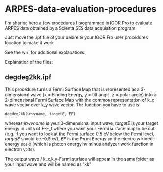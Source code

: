 # ARPES-data-evaluation-procedures
I'm sharing here a few procedures I programmed in IGOR Pro to evaluate ARPES data obtained by a Scienta SES data acquisition program

Just move the .ipf file of your desire to your IGOR Pro user procedures location to make it work.

See the wiki for additional explanations.

Explanation of the files:

## degdeg2kk.ipf

This procedure turns a Fermi Surface Map that is represented as a 3-dimensional wave (x = Binding Energy, y = tilt angle, z = polar angle) into a 2-dimensional Fermi Surface Map with the common representation of k_x wave vector over k_y wave vector. The function you have to use is 

```
degdeg2kk(inwvname, targetE, EF)
```
whereas *inwvname* is your 3-dimensional input wave, *targetE* is your target energy in units of E-E_f where you want your Fermi surface map to be cut (e.g. if you want to look at the Fermi surface 0.5 eV below the Fermi level, *targetE* should be -0.5 eV), *EF* is the Fermi Energy on the electrons kinetic energy scale (which is photon energy hv minus analyzer work function in electron volts).

The output wave / k_x,k_y-Fermi surface will appear in the same folder as your input wave and will be named as "kk<targetE>"
